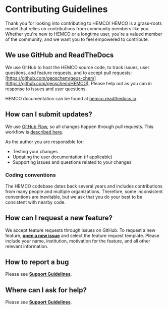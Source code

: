 # Contributing Guidelines

Thank you for looking into contributing to HEMCO! HEMCO is a grass-roots model that relies on contributions from community members like you. Whether you're new to HEMCO or a longtime user, you're a valued member of the community, and we want you to feel empowered to contribute.

## We use GitHub and ReadTheDocs
We use GitHub to host the HEMCO source code, to track issues, user questions, and feature requests, and to accept pull requests: [https://github.com/geoschem/geos-chem](https://github.com/geoschem/HEMCO). Please help out as you can in response to issues and user questions.

HEMCO documentation can be found at [hemco.readthedocs.io](https://hemco.readthedocs.io).

## How can I submit updates?
We use [GitHub Flow](https://guides.github.com/introduction/flow/index.html), so all changes happen through pull requests. This workflow is [described here](https://guides.github.com/introduction/flow/index.html).

As the author you are responsible for:
- Testing your changes
- Updating the user documentation (if applicable)
- Supporting issues and questions related to your changes

### Coding conventions
The HEMCO codebase dates back several years and includes contributions from many people and multiple organizations. Therefore, some inconsistent conventions are inevitable, but we ask that you do your best to be consistent with nearby code.

## How can I request a new feature?
We accept feature requests through issues on GitHub. To request a new feature, **[open a new issue](https://github.com/geoschem/hemco/issues/new/choose)** and select the feature request template. Please include your name, institution, motivation for the feature, and all other relevant information.

## How to report a bug
Please see **[Support Guidelines](https://hemco.readthedocs.io/en/stable/reference/SUPPORT.html)**.

## Where can I ask for help?
Please see **[Support Guidelines](https://hemco.readthedocs.io/en/stable/reference/SUPPORT.html)**.
